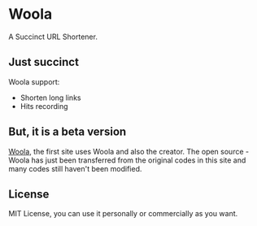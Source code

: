 Woola
=====

A Succinct URL Shortener.

## Just succinct

Woola support:

* Shorten long links
* Hits recording

## But, it is a beta version

[Woola](http://woo.la), the first site uses Woola and also the creator. The open source - Woola has just been transferred from the original codes in this site and many codes still haven't been modified. 

## License

MIT License, you can use it personally or commercially as you want.

